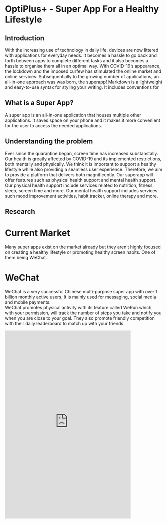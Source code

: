 # OptiPlus+ - Super App For a Healthy Lifestyle

## Introduction
With the increasing use of technology in daily life, devices are now littered with applications for everyday needs. It becomes a hassle to go back and forth between apps to complete different tasks and it also becomes a hassle to organise them all in an optimal way. With COVID-19’s appearance, the lockdown and the imposed curfew has stimulated the online market and online services. Subsequentially to the growing number of applications, an all-in-one approach was was born, the superapp!
Markdown is a lightweight and easy-to-use syntax for styling your writing. It includes conventions for

## What is a Super App?
A super app is an all-in-one application that houses multiple other applications. It saves space on your phone and it makes it more convenient for the user to access the needed applications.

## Understanding the problem
Ever since the quarantine began, screen time has increased substanstally. Our health is greatly affected by COVID-19 and its implemented restrictions, both mentally and physically. We think it is important to support a healthy lifestyle while also providing a seamless user experience. Therefore, we aim to provide a platform that delivers both magnificently. Our superapp will offer features such as physical health support and mental health support. Our physical health support include services related to nutrition, fitness, sleep, screen time and more. Our mental health support includes services such mood improvement activities, habit tracker, online therapy and more.

## Research

# Current Market
Many super apps exist on the market already but they aren’t highly focused on creating a healthy lifestyle or promoting healthy screen habits. One of them being WeChat.

# WeChat
WeChat is a very successful Chinese multi-purpose super app with over 1 billion monthly active users. It is mainly used for messaging, social media and mobile payments. 
\
WeChat promotes physical activity with its feature called WeRun which, with your permission, will track the number of steps you take and notify you when you are close to your goal. They also promote friendly competition with their daily leaderboard to match up with your friends.



<iframe style="border: 1px solid rgba(0, 0, 0, 0.1);" width="400" height="600" src="https://www.figma.com/embed?embed_host=share&url=https%3A%2F%2Fwww.figma.com%2Fproto%2FacmNjr4sWPArGGwSssYfjh%2FSOEN357-Mini-project%3Fnode-id%3D103%253A17%26scaling%3Dscale-down" allowfullscreen></iframe>



